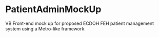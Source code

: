 # PatientAdminMockUp
VB Front-end mock up for proposed ECDOH FEH patient management system using a Metro-like framework.

